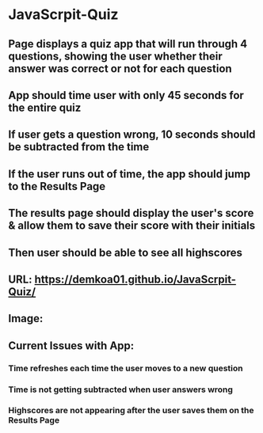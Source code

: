 # JavaScrpit-Quiz

## Page displays a quiz app that will run through 4 questions, showing the user whether their answer was correct or not for each question

## App should time user with only 45 seconds for the entire quiz
## If user gets a question wrong, 10 seconds should be subtracted from the time
## If the user runs out of time, the app should jump to the Results Page

## The results page should display the user's score & allow them to save their score with their initials
## Then user should be able to see all highscores

## URL: https://demkoa01.github.io/JavaScrpit-Quiz/
## Image: 

## Current Issues with App:
### Time refreshes each time the user moves to a new question
### Time is not getting subtracted when user answers wrong
### Highscores are not appearing after the user saves them on the Results Page